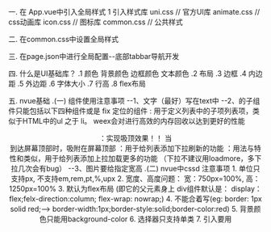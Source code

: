一.	在 App.vue中引入全局样式
		1 引入样式库
		  uni.css  // 官方UI库
			animate.css  // css动画库
			icon.css  // 图标库
			common.css  // 公共样式


二. 在common.css中设置全局样式 

三. 在page.json中进行全局配置--底部tabbar导航开发

四.		什么是UI基础库？
  .1 	颜色
				  背景颜色
					边框颜色
					文本颜色
	.2 	布局
	.3 	边框
	.4 	内边距
	.5	外边距
	.6	字体大小
	.7	行高
	.8	flex布局
	
五. nvue基础
	.(一) 组件使用注意事项
		--1、文字（最好）写在text中
		--2、<list>的子组件只能包括以下四种组件或是 fix 定位的组件
				<cell>: 用于定义列表中的子项列表项，类似于HTML中的ul 之于 li。 weex会对<cell>进行高效的内存回收以达到更好的性能
				<header>：实现吸顶效果！！ 当<header>到达屏幕顶部时，吸附在屏幕顶部
				<refresh>：用于给列表添加下拉刷新的功能
				<loading>：用法与特性和<refresh>类似，用于给列表添加上拉加载更多的功能 （下拉不建议用loadmore，多下拉几次会有bug）
		--3、图片要给指定宽高
	.(二) nvue中cssd 注意事项
			1. 单位只支持px, 不支持em,rem,pt,%,upx
			2. 宽度、高度问题： 宽：750px=100%, 高： 1250px=100%
			3. 默认为flex布局 (即它的父元素身上   div组件默认是： display：flex;felx-direction:column; flex-wrap: nowrap;)
			4. 不能合着写(eg: border: 1px solid red;--> border-width:1px;border-style:solid;border-color:red)
			5. 背景颜色只能用background-color
			6. 选择器只支持单类
			7. 引入要用<style src="@/common/nvue-common.css"></style>